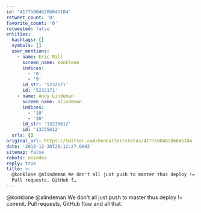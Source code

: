 ```yaml
---
id: '417750046286045184'
retweet_count: '0'
favorite_count: '0'
retweeted: false
entities:
  hashtags: []
  symbols: []
  user_mentions:
    - name: Eric Mill
      screen_name: konklone
      indices:
        - '0'
        - '9'
      id_str: '5232171'
      id: '5232171'
    - name: Andy Lindeman
      screen_name: alindeman
      indices:
        - '10'
        - '20'
      id_str: '13235612'
      id: '13235612'
  urls: []
original_url: https://twitter.com/benbalter/status/417750046286045184
date: '2013-12-30T20:12:27.000Z'
sitemap: false
robots: noindex
reply: true
title: >-
  @konklone @alindeman We don't all just push to master thus deploy != commit.
  Pull requests, GitHub f…
---
```


@konklone @alindeman We don't all just push to master thus deploy != commit. Pull requests, GitHub flow and all that.